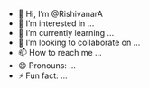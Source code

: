 - 👋 Hi, I’m @RishivanarA
- 👀 I’m interested in ...
- 🌱 I’m currently learning ...
- 💞️ I’m looking to collaborate on ...
- 📫 How to reach me ...
- 😄 Pronouns: ...
- ⚡ Fun fact: ...

<!---
RishivanarA/RishivanarA is a ✨ special ✨ repository because its `README.md` (this file) appears on your GitHub profile.
You can click the Preview link to take a look at your changes.
--->
